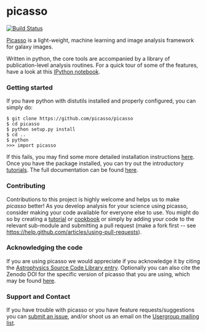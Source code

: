 picasso
=======
[![Build Status](https://travis-ci.org/picasso/picasso.svg?branch=master)](https://travis-ci.org/picasso/picasso)

[Picasso](https://github.com/picasso/picasso) is a light-weight, 
machine learning and image analysis framework for galaxy images. 

Written in python, the core tools are accompanied by a library of
publication-level analysis routines. For a quick tour of some of 
the features, have a look at this [IPython notebook](http://nbviewer.ipython.org/github/picasso/picasso/blob/master/examples/notebooks/picasso_demo.ipynb).

### Getting started 

If you have python with distutils installed and properly configured, you can simply do:

```
$ git clone https://github.com/picasso/picasso
$ cd picasso
$ python setup.py install
$ cd ..
$ python
>>> import picasso
```

If this fails, you may find some more detailed installation
instructions [here](http://picasso.github.io/picasso/installation.html). Once
you have the package installed, you can try out the introductory
[tutorials](http://picasso.github.io/picasso/tutorials/tutorials.html).
The full documentation can be found [here](http://picasso.github.io/picasso/).

### Contributing 

Contributions to this project is highly welcome and helps us to
make *picasso* better! As you develop analysis for your science using picasso, consider making your code available for everyone else to use.
You might do so by creating a [tutorial](http://picasso.github.io/picasso/tutorials/tutorials.html) or [cookbook](http://picasso.github.io/picasso/tutorials/tutorials.html#cookbook-recipes) or simply by adding your code to the relevant sub-module and submitting a pull request (make a fork first -- see https://help.github.com/articles/using-pull-requests). 


### Acknowledging the code

If you are using picasso we would appreciate if you acknowledge it by citing the [Astrophysics Source Code Library entry](http://adsabs.harvard.edu/abs/...). Optionally you can also cite the Zenodo DOI for the specific version of picasso that you are using, which may be found [here](https://doi.org/10.5281/zenodo...).

### Support and Contact 

If you have trouble with picasso or you have feature
requests/suggestions you can [submit an issue](https://github.com/picasso/picasso/issues), 
and/or shoot us an email on the [Usergroup mailing
list](https://groups.google.com/forum/?fromgroups#!forum/picasso-users).


